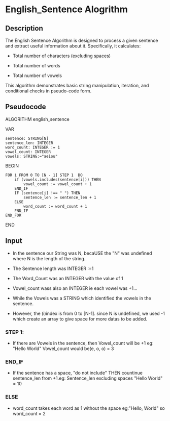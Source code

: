 # English_Sentence Alogrithm

## Description

The English Sentence Algorithm is designed to process a given sentence and extract useful information about it. Specifically, it calculates:

- Total number of characters (excluding spaces)

- Total number of words

- Total number of vowels

This algorithm demonstrates basic string manipulation, iteration, and conditional checks in pseudo-code form.

## Pseudocode

ALGORITHM english_sentence

VAR

    sentence: STRING[N]
    sentence_len: INTEGER
    word_count: INTEGER := 1
    vowel_count: INTEGER
    vowels: STRING:="aeiou"

BEGIN

    FOR i FROM 0 TO [N - 1] STEP 1  DO
        if (vowels.includes(sentence[i])) THEN
            vowel_count := vowel_count + 1
        END_IF
        IF (sentence[i] !== " ") THEN
            sentence_len := sentence_len + 1
        ELSE
            word_count := word_count + 1
        END_IF
    END_FOR

END

## Input

- In the sentence our String was N, becaUSE the "N" was undefined where N is the length of the string..

- The Sentence length was INTEGER :=1

- The Word_Count was an INTEGER with the value of 1

- Vowel_count wass also an INTEGER ie each vowel was +1...

- While the Vowels was a STRING which identified the vowels in the sentence.

- However, the (i)index is from 0 to [N-1]. since N is undefined, we used -1 which create an array to give space for more datas to be added.

### STEP 1:

- If there are Vowels in the sentence, then Vowel_count will be +1 eg: "Hello World" Vowel_count would be(e, o, o) = 3

### END_IF

- If the sentence has a space, "do not include" THEN countinue sentence_len from +1.eg: Sentence_len excluding spaces "Hello World" = 10

### ELSE

- word_count takes each word as 1 without the space eg:"Hello, World" so word_count = 2
